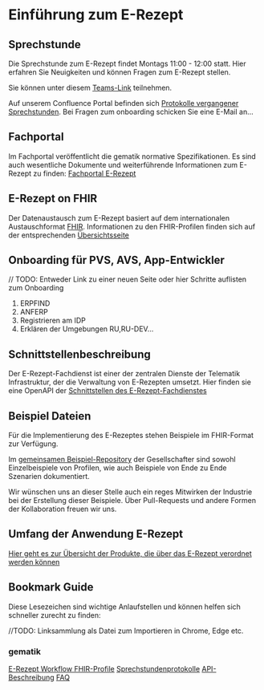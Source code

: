 # Einführung zum E-Rezept

## Sprechstunde

Die Sprechstunde zum E-Rezept findet Montags 11:00 - 12:00 statt. Hier erfahren Sie Neuigkeiten und können Fragen zum E-Rezept stellen.

Sie können unter diesem [Teams-Link](https://teams.microsoft.com/l/meetup-join/19%3ameeting_ODZlNTUyZjUtZjNjNy00NzI3LWI2NGMtMDI4OTgyYzJkN2Vk%40thread.v2/0?context=%7b%22Tid%22%3a%2230092c62-4dbf-43bf-a33f-10d21b5b660a%22%2c%22Oid%22%3a%226ffbeb95-9578-4047-93a2-fb302f6b9f53%22%7d) teilnehmen. 

Auf unserem Confluence Portal befinden sich [Protokolle vergangener Sprechstunden](https://wiki.gematik.de/pages/viewpage.action?pageId=459882758#). Bei Fragen zum onboarding schicken Sie eine E-Mail an...

## Fachportal

Im Fachportal veröffentlicht die gematik normative Spezifikationen. Es sind auch wesentliche Dokumente und weiterführende Informationen zum E-Rezept zu finden: [Fachportal E-Rezept](https://fachportal.gematik.de/anwendungen/elektronisches-rezept)

## E-Rezept on FHIR

Der Datenaustausch zum E-Rezept basiert auf dem internationalen Austauschformat [FHIR](https://hl7.org/fhir/R4/). Informationen zu den FHIR-Profilen finden sich auf der entsprechenden [Übersichtsseite](./docs/fhir_intro.md)

## Onboarding für PVS, AVS, App-Entwickler

// TODO: Entweder Link zu einer neuen Seite oder hier Schritte auflisten zum Onboarding
1. ERPFIND
2. ANFERP
3. Registrieren am IDP
4. Erklären der Umgebungen RU,RU-DEV...

## Schnittstellenbeschreibung

Der E-Rezept-Fachdienst ist einer der zentralen Dienste der Telematik Infrastruktur, der die Verwaltung von E-Rezepten umsetzt. Hier finden sie eine OpenAPI der [Schnittstellen des E-Rezept-Fachdienstes](https://gematiktest.stoplight.io/docs/test-openapi/95201cd74824d-intro-open-api-beschreibung)

## Beispiel Dateien

Für die Implementierung des E-Rezeptes stehen Beispiele im FHIR-Format zur Verfügung.

Im [gemeinsamen Beispiel-Repository](https://github.com/gematik/eRezept-Examples) der Gesellschafter sind sowohl Einzelbeispiele von Profilen, wie auch Beispiele von Ende zu Ende Szenarien dokumentiert.

Wir wünschen uns an dieser Stelle auch ein reges Mitwirken der Industrie bei der Erstellung dieser Beispiele. Über Pull-Requests und andere Formen der Kollaboration freuen wir uns.

## Umfang der Anwendung E-Rezept
[Hier geht es zur Übersicht der Produkte, die über das E-Rezept verordnet werden können](docs/erp_implemented_features.adoc)

## Bookmark Guide

Diese Lesezeichen sind wichtige Anlaufstellen und können helfen sich schneller zurecht zu finden:

//TODO: Linksammlung als Datei zum Importieren in Chrome, Edge etc.
### gematik
[E-Rezept Workflow FHIR-Profile](https://simplifier.net/erezept-workflow)
[Sprechstundenprotokolle](https://wiki.gematik.de/pages/viewpage.action?pageId=459882758#)
[API-Beschreibung](https://gematiktest.stoplight.io/docs/gematik-api-erp/6a2999b4e429f-anwendungsfall-e-rezept-beliefern)
[FAQ](https://service.gematik.de/servicedesk/customer/kb/view/459883390)